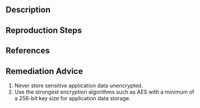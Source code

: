 ## Description


## Reproduction Steps


## References


## Remediation Advice

1. Never store sensitive application data unencrypted.
2. Use the strongest encryption algorithms such as AES with a minimum of a 256-bit key size for application data storage.

